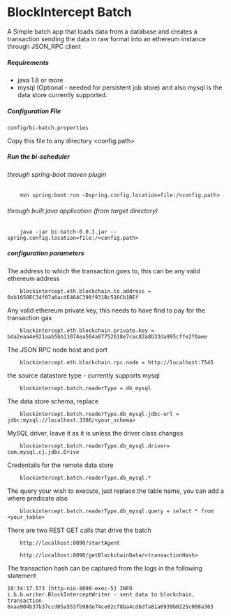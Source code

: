 # BlockIntercept Batch   

A Simple batch app that loads data from a database and creates a transaction sending the data in raw format into an ethereum instance through JSON_RPC client

##### Requirements

* java 1.8 or more
* mysql (Optional - needed for persistent job store) and also mysql is the data store currently supported.



##### Configuration File

```
config/bi-batch.properties
```
Copy this file to any directory <config.path>

##### Run the bi-scheduler

###### through spring-boot maven plugin

```
	mvn spring:boot:run -Dspring.config.location=file:/<config.path>
```

###### through built java application (from target directory)

```
	java -jar bi-batch-0.0.1.jar --spring.config.location=file:/<config.path>
```

##### configuration parameters

The address to which the transaction goes to, this can be any valid ethereum address

```
	blockintercept.eth.blockchain.to.address = 0xb1650EC34f07a6acdE464C398f931Bc516Cb1BEf
```

Any valid ethereum private key, this needs to have find to pay for the transaction gas 

```
	blockintercept.eth.blockchain.private.key = bda2eaa4e921aab5bb11074ea564a87752618e7cac82a8b33da995cffe2f0aee
```

The JSON RPC node host and port

```
	blockintercept.eth.blockchain.rpc.node = http://localhost:7545
```

the source datastore type - currently supports mysql 

```
	blockintercept.batch.readerType = db_mysql
```

The data store schema, replace <your schema with yours>

```
	blockintercept.batch.readerType.db_mysql.jdbc-url = jdbc:mysql://localhost:3306/<your_schema>
```

MySQL driver, leave it as it is unless the driver class changes 

```
	blockintercept.batch.readerType.db_mysql.driver= com.mysql.cj.jdbc.Drive
```
Credentails for the remote data store

```
	blockintercept.batch.readerType.db_mysql.* 
```

The query your wish to execute, just replace the table name, you can add a where predicate also

```
	blockintercept.batch.readerType.db_mysql.query = select * from <your_table>
```

There are two REST GET calls that drive the batch

```
	http://localhost:8090/startAgent
```

```
	http://localhost:8090/getBlockchainData/<transactionHash>
```

The transaction hash can be captured from the logs in the following statement


```
19:34:17.573 [http-nio-8090-exec-5] INFO  i.b.b.writer.BlockInterceptWriter - sent data to blockchain, transaction 0xaa904b37b37ccd05a553fb98de74ce82cf8ba4cd6dfa81a6939b0225c008a363

```
 